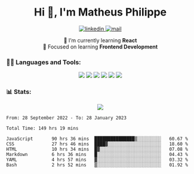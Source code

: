 
<h1 align="center">Hi 👋, I'm Matheus Philippe</h1>
<p align="center">
  <a href="https://www.linkedin.com/in/matheusphilippe-" target="_blank" rel="noopener noreferrer">
    <img alt="linkedin" src="https://img.shields.io/static/v1?label=&message=Linkedin&color=blue&logo=linkedin&style=for-the-badge" /> </a>
 
  <a href="mailto:matheus.philippe2002@gmail.com">
    <img alt="mail" src="https://img.shields.io/badge/Gmail-D14836?style=for-the-badge&logo=gmail&logoColor=white" /> </a>
 <div align='center'>
  🌱 I’m currently learning <strong>React</strong><br>
  📖 Focused on learning <strong>Frontend Development</strong>
</div>

   
</p>



<h3 align="left">🧑‍💻 Languages and Tools:</h3>

<p align="center">
  <img src="https://img.shields.io/badge/HTML5-E34F26?style=for-the-badge&logo=html5&logoColor=white" />
  <img src="https://img.shields.io/badge/CSS3-1572B6?style=for-the-badge&logo=css3&logoColor=white" />
  <img src="https://img.shields.io/badge/JavaScript-323330?style=for-the-badge&logo=javascript&logoColor=F7DF1E" /> 
  <img src="https://img.shields.io/badge/Git-F05032?style=for-the-badge&logo=git&logoColor=white" />
  <img src="https://img.shields.io/badge/Linux-FCC624?style=for-the-badge&logo=linux&logoColor=black" />
  <img src="https://img.shields.io/badge/VSCode-0078D4?style=for-the-badge&logo=visual%20studio%20code&logoColor=white" />
  
</p>

<h3 align="left"> 📊 Stats: </h3>

<p align="center">
  <img src="https://github-readme-stats.vercel.app/api/top-langs?username=mph7&show_icons=true&theme=tokyonight&hide_border=true&locale=en&langs_count=6&layout=compact" /> 



<!--START_SECTION:waka-->

```text
From: 28 September 2022 - To: 28 January 2023

Total Time: 149 hrs 19 mins

JavaScript       90 hrs 36 mins  ███████████████▒░░░░░░░░░   60.67 %
CSS              27 hrs 46 mins  ████▓░░░░░░░░░░░░░░░░░░░░   18.60 %
HTML             10 hrs 34 mins  █▓░░░░░░░░░░░░░░░░░░░░░░░   07.08 %
Markdown         6 hrs 36 mins   █░░░░░░░░░░░░░░░░░░░░░░░░   04.43 %
YAML             4 hrs 57 mins   ▓░░░░░░░░░░░░░░░░░░░░░░░░   03.32 %
Bash             2 hrs 52 mins   ▒░░░░░░░░░░░░░░░░░░░░░░░░   01.92 %
```

<!--END_SECTION:waka-->
</p>

